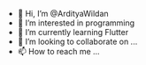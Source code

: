 - 👋 Hi, I’m @ArdityaWildan
- 👀 I’m interested in programming
- 🌱 I’m currently learning Flutter
- 💞️ I’m looking to collaborate on ...
- 📫 How to reach me ...
